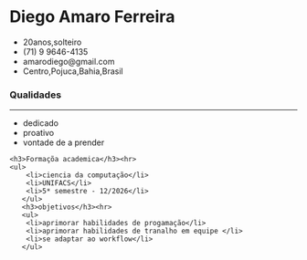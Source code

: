 <!DOCTYPE html>
<html lang="pt-br">
<head>
    <meta charset="UTF-8">
    <meta name="viewport" content="width=device-width, initial-scale=1.0">
    <title>curriculo Diego</title> 
</head>
<body>
    <h1>Diego Amaro Ferreira</h1>
    <ul>
        <li>20anos,solteiro</li>
        <li>(71) 9 9646-4135</li>
        <li>amarodiego@gmail.com</li>
        <li>Centro,Pojuca,Bahia,Brasil</li>
       </ul>
       <h3>Qualidades</h3><hr>
    <ul>
        <li>dedicado</li>
        <li>proativo</li>
        <li>vontade de a prender</li>
       </ul>
    
    <h3>Formaçõa academica</h3><hr>
    <ul>
        <li>ciencia da computação</li>
        <li>UNIFACS</li>
        <li>5* semestre - 12/2026</li>
       </ul>
       <h3>objetivos</h3><hr>
       <ul>
        <li>aprimorar habilidades de progamação</li>
        <li>aprimorar habilidades de tranalho em equipe </li>
        <li>se adaptar ao workflow</li>
       </ul>

    
</body>
</html>

